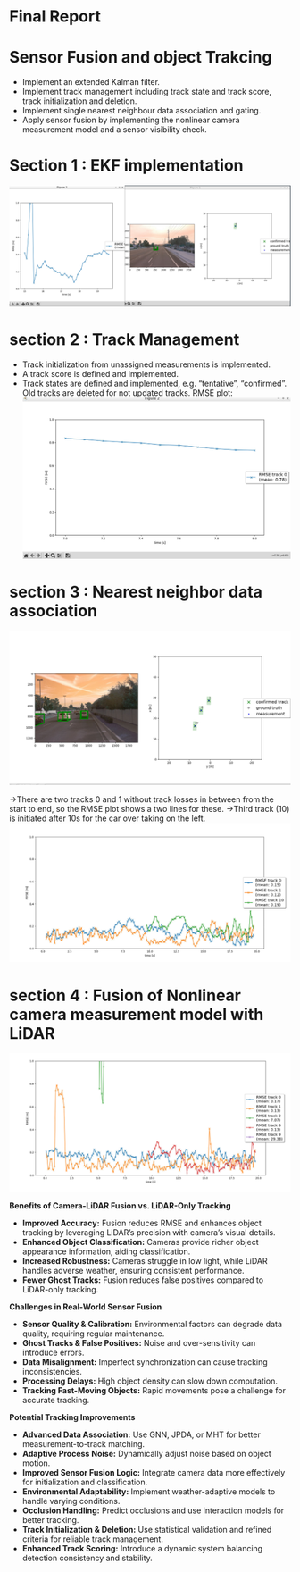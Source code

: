 # Final Report
# Sensor Fusion and object Trakcing

- Implement an extended Kalman filter.
- Implement track management including track state and track score, track initialization and deletion.
- Implement single nearest neighbour data association and gating.
- Apply sensor fusion by implementing the nonlinear camera measurement model and a sensor visibility check.

# Section 1 : EKF implementation
![alt text](images/ekf_impl.png)

# section 2 : Track Management 
- Track initialization from unassigned measurements is implemented.
- A track score is defined and implemented.
- Track states are defined and implemented, e.g. “tentative”, “confirmed”. Old tracks are deleted for not updated tracks.
RMSE plot:
![alt text](images/track_mg.png)

# section 3 : Nearest neighbor data association


![alt text](images/mmt.png)

->There are two tracks 0 and 1 without track losses in between from the start to end, so the RMSE plot shows a two lines for these. 
->Third track (10) is initiated after 10s for the car over taking on the left. 
![alt text](images/mmt_rmse.png)


# section 4 : Fusion of Nonlinear camera measurement model with LiDAR 

![alt text](images/sensor_fusion.png)


**Benefits of Camera-LiDAR Fusion vs. LiDAR-Only Tracking**  

- **Improved Accuracy:** Fusion reduces RMSE and enhances object tracking by leveraging LiDAR’s precision with camera’s visual details.  
- **Enhanced Object Classification:** Cameras provide richer object appearance information, aiding classification.  
- **Increased Robustness:** Cameras struggle in low light, while LiDAR handles adverse weather, ensuring consistent performance.  
- **Fewer Ghost Tracks:** Fusion reduces false positives compared to LiDAR-only tracking.  

**Challenges in Real-World Sensor Fusion**  

- **Sensor Quality & Calibration:** Environmental factors can degrade data quality, requiring regular maintenance.  
- **Ghost Tracks & False Positives:** Noise and over-sensitivity can introduce errors.  
- **Data Misalignment:** Imperfect synchronization can cause tracking inconsistencies.  
- **Processing Delays:** High object density can slow down computation.  
- **Tracking Fast-Moving Objects:** Rapid movements pose a challenge for accurate tracking.  

**Potential Tracking Improvements**  

- **Advanced Data Association:** Use GNN, JPDA, or MHT for better measurement-to-track matching.  
- **Adaptive Process Noise:** Dynamically adjust noise based on object motion.  
- **Improved Sensor Fusion Logic:** Integrate camera data more effectively for initialization and classification.  
- **Environmental Adaptability:** Implement weather-adaptive models to handle varying conditions.  
- **Occlusion Handling:** Predict occlusions and use interaction models for better tracking.  
- **Track Initialization & Deletion:** Use statistical validation and refined criteria for reliable track management.  
- **Enhanced Track Scoring:** Introduce a dynamic system balancing detection consistency and stability.